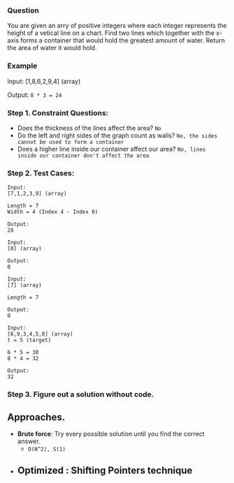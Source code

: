 ### Question

You are given an arry of positive integers where each integer represents the height of a vetical line on a chart. Find two lines which together with the x-axis forms a container that would hold the greatest amount of water. Return the area of water it would hold.

### Example

Input:
[1,8,6,2,9,4] (array)

Output:
`8 * 3 = 24`

### Step 1. Constraint Questions:

-   Does the thickness of the lines affect the area? `No`
-   Do the left and right sides of the graph count as walls? `No, the sides cannot be used to form a container`
-   Does a higher line inside our container affect our area? `No, lines inside our container don't affect the area`

### Step 2. Test Cases:

```
Input:
[7,1,2,3,9] (array)

Length = 7
Width = 4 (Index 4 - Index 0)

Output:
28
```

```
Input:
[0] (array)

Output:
0
```

```
Input:
[7] (array)

Length = 7

Output:
0
```

```
Input:
[6,9,3,4,5,8] (array)
t = 5 (target)

6 * 5 = 30
8 * 4 = 32

Output:
32
```

### Step 3. Figure out a solution without code.

## Approaches.

-   **Brute force**: Try every possible solution until you find the correct answer.
    -   `O(N^2), S(1)`
-   **Optimized** : Shifting Pointers technique
    -
